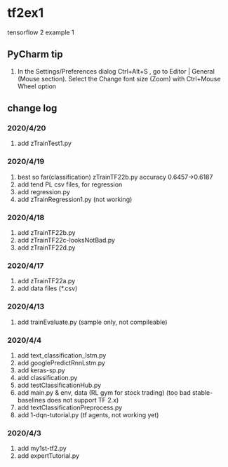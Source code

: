 # tf2ex1
tensorflow 2 example 1

## PyCharm tip
1. In the Settings/Preferences dialog Ctrl+Alt+S , go to 
    Editor | General (Mouse section). Select the Change font 
    size (Zoom) with Ctrl+Mouse Wheel option

## change log
### 2020/4/20
1. add zTrainTest1.py

### 2020/4/19
1. best so far(classification) zTrainTF22b.py accuracy 0.6457->0.6187
2. add tend PL csv files, for regression
3. add regression.py
4. add zTrainRegression1.py (not working)

### 2020/4/18
1. add zTrainTF22b.py
2. add zTrainTF22c-looksNotBad.py
3. add zTrainTF22d.py

### 2020/4/17
1. add zTrainTF22a.py
2. add data files (*.csv)

### 2020/4/13
1. add trainEvaluate.py (sample only, not compileable)

### 2020/4/4
1. add text_classification_lstm.py
2. add googlePredictRnnLstm.py
3. add keras-sp.py
4. add classification.py
5. add testClassificationHub.py
6. add main.py & env, data (RL gym for stock trading)
    (too bad stable-baselines does not support TF 2.x)
7. add textClassificationPreprocess.py
8. add 1-dqn-tutorial.py (tf agents, not working yet)

### 2020/4/3
1. add my1st-tf2.py
2. add expertTutorial.py
